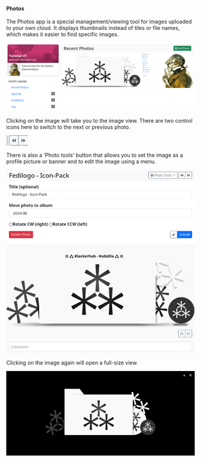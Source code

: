 #### Photos

The Photos app is a special management/viewing tool for images uploaded to your own cloud. It displays thumbnails instead of tiles or file names, which makes it easier to find specific images.

![photos 01](./pic/photos01.png)

Clicking on the image will take you to the image view. There are two control icons here to switch to the next or previous photo.

![photos 02](./pic/photos02.png)

There is also a ‘Photo tools’ button that allows you to set the image as a profile picture or banner and to edit the image using a menu.

![photos 03](./pic/photos03.png)

Clicking on the image again will open a full-size view.

![photos 04](./pic/photos04.png)